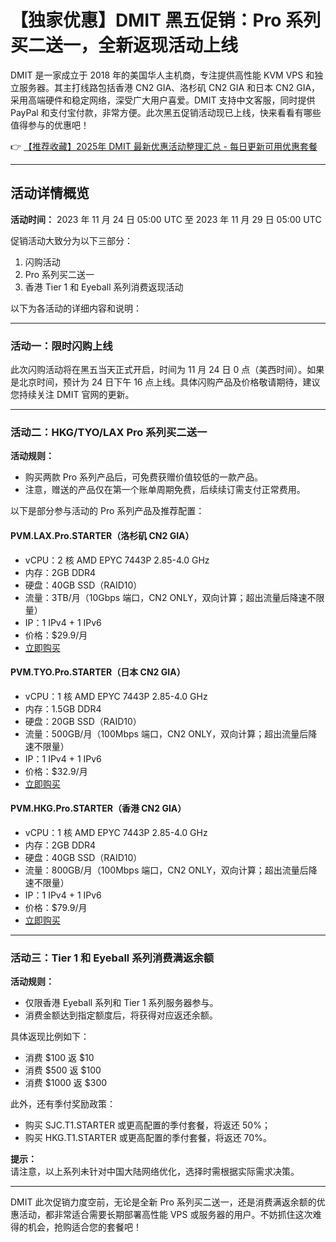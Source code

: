 # 【独家优惠】DMIT 黑五促销：Pro 系列买二送一，全新返现活动上线

DMIT 是一家成立于 2018 年的美国华人主机商，专注提供高性能 KVM VPS 和独立服务器。其主打线路包括香港 CN2 GIA、洛杉矶 CN2 GIA 和日本 CN2 GIA，采用高端硬件和稳定网络，深受广大用户喜爱。DMIT 支持中文客服，同时提供 PayPal 和支付宝付款，非常方便。此次黑五促销活动现已上线，快来看看有哪些值得参与的优惠吧！

👉 [【推荐收藏】2025年 DMIT 最新优惠活动整理汇总 - 每日更新可用优惠套餐](https://bit.ly/dmit_coupon)

---

## 活动详情概览

**活动时间：** 2023 年 11 月 24 日 05:00 UTC 至 2023 年 11 月 29 日 05:00 UTC

促销活动大致分为以下三部分：

1. 闪购活动
2. Pro 系列买二送一
3. 香港 Tier 1 和 Eyeball 系列消费返现活动

以下为各活动的详细内容和说明：

---

### 活动一：限时闪购上线

此次闪购活动将在黑五当天正式开启，时间为 11 月 24 日 0 点（美西时间）。如果是北京时间，预计为 24 日下午 16 点上线。具体闪购产品及价格敬请期待，建议您持续关注 DMIT 官网的更新。

---

### 活动二：HKG/TYO/LAX Pro 系列买二送一

**活动规则：**  
- 购买两款 Pro 系列产品后，可免费获赠价值较低的一款产品。  
- 注意，赠送的产品仅在第一个账单周期免费，后续续订需支付正常费用。

以下是部分参与活动的 Pro 系列产品及推荐配置：

#### **PVM.LAX.Pro.STARTER**（洛杉矶 CN2 GIA）
- vCPU：2 核 AMD EPYC 7443P 2.85-4.0 GHz
- 内存：2GB DDR4
- 硬盘：40GB SSD（RAID10）
- 流量：3TB/月（10Gbps 端口，CN2 ONLY，双向计算；超出流量后降速不限量）
- IP：1 IPv4 + 1 IPv6  
- 价格：$29.9/月  
- [立即购买](https://bit.ly/dmit_coupon)

#### **PVM.TYO.Pro.STARTER**（日本 CN2 GIA）
- vCPU：1 核 AMD EPYC 7443P 2.85-4.0 GHz
- 内存：1.5GB DDR4
- 硬盘：20GB SSD（RAID10）
- 流量：500GB/月（100Mbps 端口，CN2 ONLY，双向计算；超出流量后降速不限量）
- IP：1 IPv4 + 1 IPv6  
- 价格：$32.9/月  
- [立即购买](https://bit.ly/dmit_coupon)

#### **PVM.HKG.Pro.STARTER**（香港 CN2 GIA）
- vCPU：1 核 AMD EPYC 7443P 2.85-4.0 GHz
- 内存：2GB DDR4
- 硬盘：40GB SSD（RAID10）
- 流量：800GB/月（100Mbps 端口，CN2 ONLY，双向计算；超出流量后降速不限量）
- IP：1 IPv4 + 1 IPv6  
- 价格：$79.9/月  
- [立即购买](https://bit.ly/dmit_coupon)

---

### 活动三：Tier 1 和 Eyeball 系列消费满返余额

**活动规则：**  
- 仅限香港 Eyeball 系列和 Tier 1 系列服务器参与。
- 消费金额达到指定额度后，将获得对应返还余额。

具体返现比例如下：
- 消费 $100 返 $10
- 消费 $500 返 $100
- 消费 $1000 返 $300

此外，还有季付奖励政策：
- 购买 SJC.T1.STARTER 或更高配置的季付套餐，将返还 50%；
- 购买 HKG.T1.STARTER 或更高配置的季付套餐，将返还 70%。

**提示：**  
请注意，以上系列未针对中国大陆网络优化，选择时需根据实际需求决策。

---

DMIT 此次促销力度空前，无论是全新 Pro 系列买二送一，还是消费满返余额的优惠活动，都非常适合需要长期部署高性能 VPS 或服务器的用户。不妨抓住这次难得的机会，抢购适合您的套餐吧！